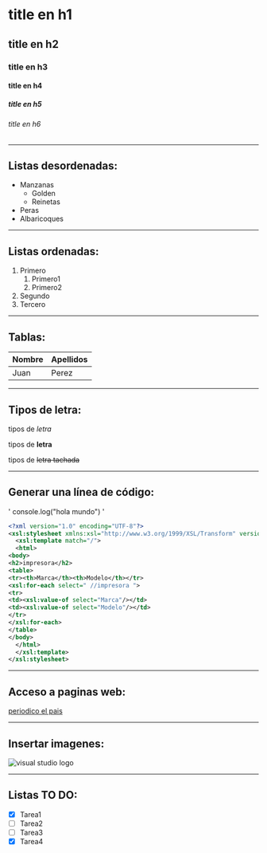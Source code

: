 <!-- Encabezados -->

# title en h1
## title en h2
### title en h3
#### title en h4
##### title en h5
###### title en h6
---
<!-- listas desordenadas -->
## Listas desordenadas:
* Manzanas
    * Golden
    * Reinetas
* Peras
* Albaricoques
---
<!-- Listas ordenadas -->
## Listas ordenadas:
1. Primero
    1. Primero1
    1. Primero2
2. Segundo
3. Tercero
---
<!-- tablas -->
## Tablas:
|Nombre|Apellidos|
|------|---------|
|Juan  |Perez    |

---
<!-- tipos de letra -->
## Tipos de letra:
tipos de *letra* 

tipos de **letra**

tipos de ~~letra tachada~~

---
<!-- generar una línea de codigo -->
## Generar una línea de código:
'
console.log("hola mundo")
'
```xml
<?xml version="1.0" encoding="UTF-8"?>
<xsl:stylesheet xmlns:xsl="http://www.w3.org/1999/XSL/Transform" version="1.0">
  <xsl:template match="/">
  <html>
<body>
<h2>impresora</h2>
<table>
<tr><th>Marca</th><th>Modelo</th></tr>
<xsl:for-each select=" //impresora ">
<tr>
<td><xsl:value-of select="Marca"/></td>
<td><xsl:value-of select="Modelo"/></td>
</tr>
</xsl:for-each>
</table>
</body>
  </html>
  </xsl:template>
</xsl:stylesheet>

```

---
<!-- Acceso a paginas web -->
## Acceso a paginas web:
[periodico el pais](https://www.elpais.es)

---
<!-- Insertar imagenes -->
## Insertar imagenes:
![visual studio logo](https://upload.wikimedia.org/wikipedia/commons/thumb/9/9a/Visual_Studio_Code_1.35_icon.svg/2048px-Visual_Studio_Code_1.35_icon.svg.png "VSC logo")

---

<!-- Listas TO DO -->
## Listas TO DO:
* [X] Tarea1
* [ ] Tarea2
* [ ] Tarea3
* [X] Tarea4